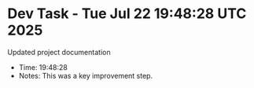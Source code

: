 # Dev Task - Tue Jul 22 19:48:28 UTC 2025
Updated project documentation
- Time: 19:48:28
- Notes: This was a key improvement step.
